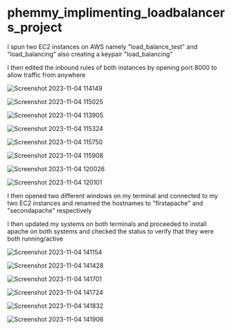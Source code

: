 # phemmy_implimenting_loadbalancers_project

I spun two EC2 instances on AWS namely "load_balance_test" and "load_balancing" also creating a keypair "load_balancing"

I then edited the inbound rules of both instances by opening port 8000 to allow traffic from anywhere 

![Screenshot 2023-11-04 114149](https://github.com/FemiDare/phemmy_implimenting_loadbalancers_project/assets/140294606/37436b6c-31a8-42be-a623-49895233f5e8)

![Screenshot 2023-11-04 115025](https://github.com/FemiDare/phemmy_implimenting_loadbalancers_project/assets/140294606/e920ef65-ddb9-4e20-9592-42a93a67e78d)

![Screenshot 2023-11-04 113905](https://github.com/FemiDare/phemmy_implimenting_loadbalancers_project/assets/140294606/3dd5adbe-7473-44b9-a64d-89d3b4fadeb5)

![Screenshot 2023-11-04 115324](https://github.com/FemiDare/phemmy_implimenting_loadbalancers_project/assets/140294606/6f49c947-0f94-4bff-a611-7d837e24d3cf)

![Screenshot 2023-11-04 115750](https://github.com/FemiDare/phemmy_implimenting_loadbalancers_project/assets/140294606/90f5af2f-a2a2-4923-b26c-911132f97b09)

![Screenshot 2023-11-04 115908](https://github.com/FemiDare/phemmy_implimenting_loadbalancers_project/assets/140294606/1f16eb93-ab10-4942-b10f-f19a6cb63309)

![Screenshot 2023-11-04 120026](https://github.com/FemiDare/phemmy_implimenting_loadbalancers_project/assets/140294606/a2194935-1762-46bd-9bf2-1f4d22c96f76)

![Screenshot 2023-11-04 120101](https://github.com/FemiDare/phemmy_implimenting_loadbalancers_project/assets/140294606/5504379f-3fa6-4c5f-9324-6622743a3c96)

I then opened two different windows on my terminal and connected to my two EC2 instances and renamed the hostnames to "firstapache" and "secondapache" respectively

I then updated my systems on both terminals and proceeded to install apache on both systems and checked the status to verify that they were both running/active

![Screenshot 2023-11-04 141154](https://github.com/FemiDare/phemmy_implimenting_loadbalancers_project/assets/140294606/c7bb3027-2141-452c-854f-c8983cf1922d)

![Screenshot 2023-11-04 141428](https://github.com/FemiDare/phemmy_implimenting_loadbalancers_project/assets/140294606/2e40a0c2-c0cc-4c58-b14a-01e213455784)

![Screenshot 2023-11-04 141701](https://github.com/FemiDare/phemmy_implimenting_loadbalancers_project/assets/140294606/15b09415-2134-4dc5-8403-070853c088a4)

![Screenshot 2023-11-04 141724](https://github.com/FemiDare/phemmy_implimenting_loadbalancers_project/assets/140294606/18b2e300-1d2a-4036-960d-bcd88a9e0edc)

![Screenshot 2023-11-04 141832](https://github.com/FemiDare/phemmy_implimenting_loadbalancers_project/assets/140294606/6dd7efe4-7a2d-428a-b71a-7fd13643b824)

![Screenshot 2023-11-04 141906](https://github.com/FemiDare/phemmy_implimenting_loadbalancers_project/assets/140294606/133ab410-0d63-4f2d-8329-5de9844b6cff)

